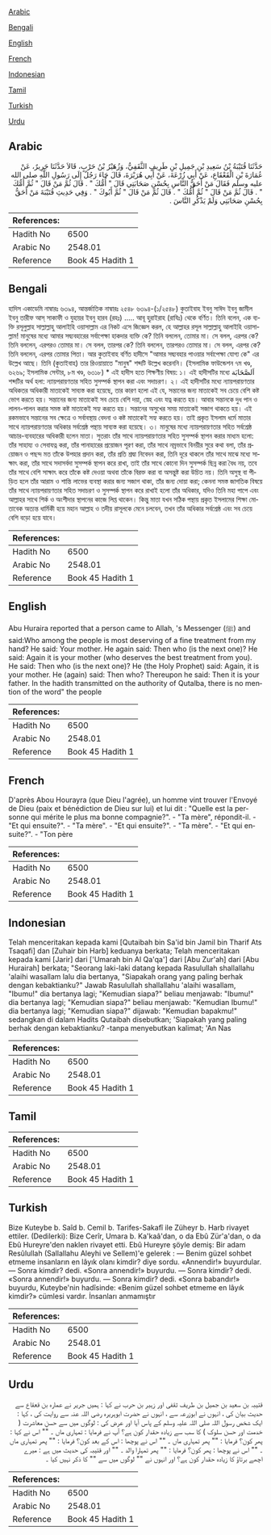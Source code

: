 [Arabic](#arabic)

[Bengali](#bengali)

[English](#english)

[French](#french)

[Indonesian](#indonesian)

[Tamil](#tamil)

[Turkish](#turkish)

[Urdu](#urdu)

## Arabic


<div dir="rtl" lang="ar" style={{fontSize:'larger',backgroundColor:'#f8f9fa',padding:20}}>
حَدَّثَنَا قُتَيْبَةُ بْنُ سَعِيدِ بْنِ جَمِيلِ بْنِ طَرِيفٍ الثَّقَفِيُّ، وَزُهَيْرُ بْنُ حَرْبٍ، قَالاَ حَدَّثَنَا جَرِيرٌ، عَنْ عُمَارَةَ بْنِ الْقَعْقَاعِ، عَنْ أَبِي زُرْعَةَ، عَنْ أَبِي هُرَيْرَةَ، قَالَ جَاءَ رَجُلٌ إِلَى رَسُولِ اللَّهِ صلى الله عليه وسلم فَقَالَ مَنْ أَحَقُّ النَّاسِ بِحُسْنِ صَحَابَتِي قَالَ ‏"‏ أُمُّكَ ‏"‏ ‏.‏ قَالَ ثُمَّ مَنْ قَالَ ‏"‏ ثُمَّ أُمُّكَ ‏"‏ ‏.‏ قَالَ ثُمَّ مَنْ قَالَ ‏"‏ ثُمَّ أُمُّكَ ‏"‏ ‏.‏ قَالَ ثُمَّ مَنْ قَالَ ‏"‏ ثُمَّ أَبُوكَ ‏"‏ ‏.‏ وَفِي حَدِيثِ قُتَيْبَةَ مَنْ أَحَقُّ بِحُسْنِ صَحَابَتِي وَلَمْ يَذْكُرِ النَّاسَ ‏.‏
</div>
<div style={{backgroundColor:'#f8f9fa',padding:20, marginBottom: 10}}><table> <thead> <tr> <th>References:</th> <th></th> </tr> </thead> <tbody><tr><td>Hadith No</td><td>6500</td></tr><tr><td>Arabic No</td><td>2548.01</td></tr><tr><td>Reference</td><td>Book 45 Hadith 1</td></tr></tbody></table></div>

## Bengali


<div dir="ltr" lang="bn" style={{fontSize:'larger',backgroundColor:'#f8f9fa',padding:20}}>
হাদিস একাডেমি নাম্বারঃ ৬৩৯৪, আন্তর্জাতিক নাম্বারঃ ২৫৪৮ ৬৩৯৪-(১/২৫৪৮) কুতাইবাহ ইবনু সাঈদ ইবনু জামীল ইবনু তারীফ আস্ সাকাফী ও যুহায়র ইবনু হারব (রহঃ) ..... আবূ হুরাইরাহ (রাযিঃ) থেকে বর্ণিত। তিনি বলেন, এক ব্যক্তি রসূলুল্লাহ সাল্লাল্লাহু আলাইহি ওয়াসাল্লাম এর নিকট এসে জিজ্ঞেস করল, হে আল্লাহর রসূল সাল্লাল্লাহু আলাইহি ওয়াসাল্লাম! মানুষের মধ্যে আমার সদ্ব্যবহারের সর্বাপেক্ষা হাকদার ব্যক্তি কে? তিনি বললেন, তোমার মা। সে বলল, এরপর কে? তিনি বললেন, এরপরও তোমার মা। সে বলল, তারপর কে? তিনি বললেন, তারপরও তোমার মা। সে বলল, এরপর কে? তিনি বললেন, এরপর তোমার পিতা। আর কুতাইবাহ বর্ণিত হাদীসে "আমার সদ্ব্যবহার পাওয়ার সর্বাপেক্ষা যোগ্য কে" এর উল্লেখ আছে। তিনি (কুতাইবাহ) তার রিওয়ায়াতে "মানুষ" শব্দটি উল্লেখ করেননি। (ইসলামিক ফাউন্ডেশন ৭ম খণ্ড, ৬২৬৯; ইসলামিক সেন্টার, ৮ম খণ্ড, ৬৩১৮) * এই হাদীস হতে শিক্ষণীয় বিষয়: ১। এই হাদীসটির মধ্যে اَلصَّحَابَة শব্দটির অর্থ হলা: ন্যায়পরায়ণতার সহিত সুসম্পর্ক স্থাপন করা এবং সদাচরণ। ২। এই হাদীসটির মধ্যে ন্যায়পরায়ণতার অধিকতর অধিকারী মাতাকেই সাব্যস্ত করা হয়েছে, তার কারণ হলো এই যে, সন্তানের জন্য মাতাকেই সব চেয়ে বেশি কষ্ট ভোগ করতে হয়। সন্তানের জন্য মাতাকেই সব চেয়ে বেশি দয়া, স্নেহ এবং যত্ন করতে হয়। আবার সন্তানকে দুধ পান ও লালন-পালন করার সমস্ত কষ্ট মাতাকেই সহ্য করতে হয়। সন্তানের অসুখের সময় মাতাকেই সজাগ থাকতে হয়। এই রকমভাবে সন্তানের সব ক্ষেত্রে ও সর্বাবস্থায় বেদনা ও কষ্ট মাতাকেই সহ্য করতে হয়। তাই প্রকৃত ইসলাম ধর্মে মাতার সাথে ন্যায়পরায়ণতার অধিকার সর্বশ্রেষ্ঠ পন্থায় সাব্যস্ত করা হয়েছে। ৩। মানুষের মধ্যে ন্যায়পরায়ণতার সহিত সর্বশ্রেষ্ঠ আচার-ব্যবহারের অধিকারী হলেন মাতা। সুতরাং তাঁর সাথে ন্যায়পরায়ণতার সহিত সুসম্পর্ক স্থাপন করার মাধ্যম হলো: তাঁর সাহায্য ও সেবাযত্ন করা, তাঁর পানাহারের প্রয়োজন পূরণ করা, তাঁর সাথে নম্রভাবে বিনয়ীর সুরে কথা বলা, তাঁর প্রয়োজন ও পছন্দ মত তাঁকে উপহার প্রদান করা, তাঁর প্রতি শ্রদ্বা নিবেদন করা, তিনি দূরে থাকলে তাঁর সাথে মাঝে মধ্যে সাক্ষাৎ করা, তাঁর সাথে সদাসর্বদা সুসম্পর্ক স্থাপন করে রাখা, তাই তাঁর সাথে কোনো দিন সুসম্পর্ক ছিন্ন করা বৈধ নয়, তবে তাঁর সাথে বেশি সাক্ষাৎ করে তাঁকে কষ্ট দেওয়া অথবা তাঁকে বিরক্ত করা বা অসন্তুষ্ট করা উচিত নয়। তিনি অসুস্থ বা পীড়িত হলে তাঁর আরাম ও শান্তি লাভের ব্যবস্থা করার জন্য সজাগ থাকা, তাঁর জন্য দোয়া করা; কেননা সমস্ত জাগতিক বিষয়ে তাঁর সাথে ন্যায়পরায়ণতার সহিত সদাচরণ ও সুসম্পর্ক স্থাপন করে রাখাই হলো তাঁর অধিকার, যদিও তিনি মহা পাপে এবং আল্লাহর সাথে শির্ক ও অংশীদার স্থাপনের কাজে লিপ্ত থাকেন। কিন্তু মাতা যখন সঠিক পন্থায় প্রকৃত ইসলামের শিক্ষা মোতাবেক অত্যন্ত ধার্মিকী হয়ে মহান আল্লাহ ও তদীয় রাসূলকে মেনে চলবেন, তখন তাঁর অধিকার সর্বশ্রেষ্ঠ এবং সব চেয়ে বেশি বড়ো হয়ে যাবে।
</div>
<div style={{backgroundColor:'#f8f9fa',padding:20, marginBottom: 10}}><table> <thead> <tr> <th>References:</th> <th></th> </tr> </thead> <tbody><tr><td>Hadith No</td><td>6500</td></tr><tr><td>Arabic No</td><td>2548.01</td></tr><tr><td>Reference</td><td>Book 45 Hadith 1</td></tr></tbody></table></div>

## English


<div dir="ltr" lang="en" style={{fontSize:'larger',backgroundColor:'#f8f9fa',padding:20}}>
Abu Huraira reported that a person came to Allah, 's Messenger (ﷺ) and said:Who among the people is most deserving of a fine treatment from my hand? He said: Your mother. He again said: Then who (is the next one)? He said: Again it is your mother (who deserves the best treatment from you). He said: Then who (is the next one)? He (the Holy Prophet) said: Again, it is your mother. He (again) said: Then who? Thereupon he said: Then it is your father. In the hadith transmitted on the authority of Qutalba, there is no mention of the word" the people
</div>
<div style={{backgroundColor:'#f8f9fa',padding:20, marginBottom: 10}}><table> <thead> <tr> <th>References:</th> <th></th> </tr> </thead> <tbody><tr><td>Hadith No</td><td>6500</td></tr><tr><td>Arabic No</td><td>2548.01</td></tr><tr><td>Reference</td><td>Book 45 Hadith 1</td></tr></tbody></table></div>

## French


<div dir="ltr" lang="fr" style={{fontSize:'larger',backgroundColor:'#f8f9fa',padding:20}}>
D'après Abou Hourayra (que Dieu l'agrée), un homme vint trouver l'Envoyé de Dieu (paix et bénédiction de Dieu sur lui) et lui dit : "Quelle est la personne qui mérite le plus ma bonne compagnie?". - "Ta mère", répondit-il. - "Et qui ensuite?". - "Ta mère". - "Et qui ensuite?". - "Ta mère". - "Et qui ensuite?". - "Ton père
</div>
<div style={{backgroundColor:'#f8f9fa',padding:20, marginBottom: 10}}><table> <thead> <tr> <th>References:</th> <th></th> </tr> </thead> <tbody><tr><td>Hadith No</td><td>6500</td></tr><tr><td>Arabic No</td><td>2548.01</td></tr><tr><td>Reference</td><td>Book 45 Hadith 1</td></tr></tbody></table></div>

## Indonesian


<div dir="ltr" lang="id" style={{fontSize:'larger',backgroundColor:'#f8f9fa',padding:20}}>
Telah menceritakan kepada kami [Qutaibah bin Sa'id bin Jamil bin Tharif Ats Tsaqafi] dan [Zuhair bin Harb] keduanya berkata; Telah menceritakan kepada kami [Jarir] dari ['Umarah bin Al Qa'qa'] dari [Abu Zur'ah] dari [Abu Hurairah] berkata; "Seorang laki-laki datang kepada Rasulullah shallallahu 'alaihi wasallam lalu dia bertanya, "Siapakah orang yang paling berhak dengan kebaktianku?" Jawab Rasulullah shallallahu 'alaihi wasallam, "Ibumu!" dia bertanya lagi; "Kemudian siapa?" beliau menjawab: "Ibumu!" dia bertanya lagi; "Kemudian siapa?" beliau menjawab: "Kemudian Ibumu!" dia bertanya lagi; "Kemudian siapa?" dijawab: "Kemudian bapakmu!" sedangkan di dalam Hadits Qutaibah disebutkan; 'Siapakah yang paling berhak dengan kebaktianku? -tanpa menyebutkan kalimat; 'An Nas
</div>
<div style={{backgroundColor:'#f8f9fa',padding:20, marginBottom: 10}}><table> <thead> <tr> <th>References:</th> <th></th> </tr> </thead> <tbody><tr><td>Hadith No</td><td>6500</td></tr><tr><td>Arabic No</td><td>2548.01</td></tr><tr><td>Reference</td><td>Book 45 Hadith 1</td></tr></tbody></table></div>

## Tamil


<div dir="ltr" lang="ta" style={{fontSize:'larger',backgroundColor:'#f8f9fa',padding:20}}>

</div>
<div style={{backgroundColor:'#f8f9fa',padding:20, marginBottom: 10}}><table> <thead> <tr> <th>References:</th> <th></th> </tr> </thead> <tbody><tr><td>Hadith No</td><td>6500</td></tr><tr><td>Arabic No</td><td>2548.01</td></tr><tr><td>Reference</td><td>Book 45 Hadith 1</td></tr></tbody></table></div>

## Turkish


<div dir="ltr" lang="tr" style={{fontSize:'larger',backgroundColor:'#f8f9fa',padding:20}}>
Bize Kuteybe b. Saîd b. Cemil b. Tarifes-Sakafî ile Züheyr b. Harb rivayet ettiler. (Dedilerki): Bize Cerîr, Umara b. Ka'kaâ'dan, o da Ebû Zür'a'dan, o da Ebû Hureyre'den naklen rivayet etti. Ebû Hureyre şöyle demiş: Bir adam Resûlullah (Sallallahu Aleyhi ve Sellem)'e gelerek : — Benim güzel sohbet etmeme insanların en lâyık olanı kimdir? diye sordu. «Annendir!» buyurdular. — Sonra kimdir? dedi. «Sonra annendir!» buyurdu. — Sonra kimdir? dedi. «Sonra annendir!» buyurdu. — Sonra kimdir? dedi. «Sonra babandır!» buyurdu, Kuteybe'nin hadîsinde: «Benim güzel sohbet etmeme en lâyık kimdir?» cümlesi vardır. İnsanları anmamıştır
</div>
<div style={{backgroundColor:'#f8f9fa',padding:20, marginBottom: 10}}><table> <thead> <tr> <th>References:</th> <th></th> </tr> </thead> <tbody><tr><td>Hadith No</td><td>6500</td></tr><tr><td>Arabic No</td><td>2548.01</td></tr><tr><td>Reference</td><td>Book 45 Hadith 1</td></tr></tbody></table></div>

## Urdu


<div dir="rtl" lang="ur" style={{fontSize:'larger',backgroundColor:'#f8f9fa',padding:20}}>
قتیبہ بن سعید بن جمیل بن طریف ثقفی اور زہیر بن حرب نے کہا : ہمیں جریر نے عمارہ بن قعقاع سے حدیث بیان کی ، انہوں نے ابوزرعہ سے ، انہوں نے حضرت ابوہریرہ رضی اللہ عنہ سے روایت کی ، کہا : ایک شخص رسول اللہ صلی اللہ علیہ وسلم کے پاس آیا اور عرض کی : لوگوں میں سے حسنِ معاشرت ( خدمت اور حسن سلوک ) کا سب سے زیادہ حقدار کون ہے؟ آپ نے فرمایا : تمہاری ماں ۔ "" اس نے کہا : پھر کون؟ فرمایا : "" پھر تمہاری ماں ۔ "" اس نے پوچھا : اس کے بعد کون؟ فرمایا : "" پھر تمہاری ماں ۔ "" اس نے پوچھا : پھر کون؟ فرمایا : "" پھر تمہارا والد ۔ "" اور قتیبہ کی حدیث میں ہے : میرے اچھے برتاؤ کا زیادہ حقدار کون ہے؟ اور انہوں نے "" لوگوں میں سے "" کا ذکر نہیں کیا ۔
</div>
<div style={{backgroundColor:'#f8f9fa',padding:20, marginBottom: 10}}><table> <thead> <tr> <th>References:</th> <th></th> </tr> </thead> <tbody><tr><td>Hadith No</td><td>6500</td></tr><tr><td>Arabic No</td><td>2548.01</td></tr><tr><td>Reference</td><td>Book 45 Hadith 1</td></tr></tbody></table></div>